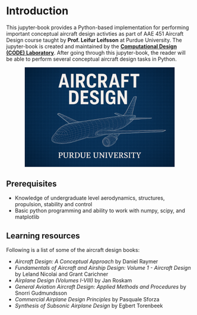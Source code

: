 # Introduction
This jupyter-book provides a Python-based implementation for performing important conceptual aircraft design activties
as part of AAE 451 Aircraft Design course taught by **Prof. Leifur Leifsson** at Purdue University. The jupyter-book is created
and maintained by the [**Computational Design (CODE) Laboratory**](https://www.computationaldesignlab.org/). After going
through this jupyter-book, the reader will be able to perform several conceptual aircraft design tasks in Python.

<div style="width:80%; margin: auto;">

![logos](images/cover.png)
</div>

## Prerequisites
- Knowledge of undergraduate level aerodynamics, structures, propulsion, stability and control
- Basic python programming and ability to work with numpy, scipy, and matplotlib

## Learning resources
Following is a list of some of the aircraft design books:
- *Aircraft Design: A Conceptual Approach* by Daniel Raymer
- *Fundamentals of Aircraft and Airship Design: Volume 1 - Aircraft Design* by Leland Nicolai and Grant Carichner
- *Airplane Design (Volumes I-VIII)* by Jan Roskam
- *General Aviation Aircraft Design: Applied Methods and Procedures* by Snorri Gudmundsson
- *Commercial Airplane Design Principles* by Pasquale Sforza
- *Synthesis of Subsonic Airplane Design* by Egbert Torenbeek

<!-- ## Expected learning outcomes
After going through this jupyter-book, the reader will:
- Be able to initial weight estimation of the airplane
- Perform constraint analysis to identify parameters such as wing loading and power/thrust loading
- Compute wing planform variables
- 

In short, reader will be able to perform several conceptual aircraft design tasks in Python. -->
